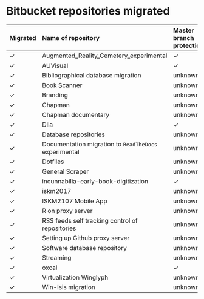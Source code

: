 # Bitbucket repositories migrated

| Migrated | Name of repository | Master branch protection | Deprecated | Archived |
|:--|:--|:-- |:-- |:-- |
| ✓ | Augmented_Reality_Cemetery_experimental | ✓ | no |No |
| ✓ |  AUVisual | ✓ | no |No |
| ✓ | Bibliographical database migration | unknown | unknown | No |
| ✓ | Book Scanner | unknown | unknown | No |
| ✓ | Branding | unknown | unknown | No |
| ✓ | Chapman | unknown | unknown | No |
| ✓ | Chapman documentary | unknown | unknown | No |
| ✓ | Dila | ✓ | unknown | No |
| ✓ | Database repositories | unknown | unknown |No |
| ✓ | Documentation migration to `ReadTheDocs` experimental | unknown | ✓  |No |
| ✓ | Dotfiles | unknown | unknown | No |
| ✓ | General Scraper | unknown | unknown | No |
| ✓ | incunnabilia-early-book-digitization | ✓ | no |No |
| ✓ | iskm2017 | unknown | unknown  |No |
| ✓ | ISKM2107 Mobile App | unknown | unknown | No |
| ✓ | R on proxy server | unknown | unknown | No |
| ✓ | RSS feeds self tracking control of repositories | unknown | unknown| No |
| ✓ | Setting up Github proxy server | unknown | unknown | No |
| ✓ | Software database repository | unknown | unknown| No |
| ✓ | Streaming | unknown | unknown |No |
| ✓ | oxcal | ✓ | no |Si |
| ✓ | Virtualization Winglyph | unknown | unknown |No |
| ✓ | Win-Isis migration | unknown | unknown |No |




